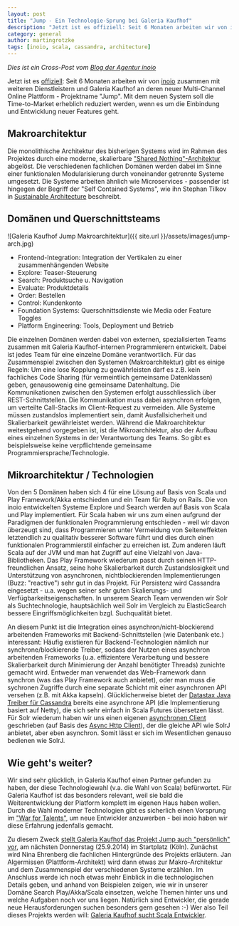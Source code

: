 ```yaml
---
layout: post
title: "Jump - Ein Technologie-Sprung bei Galeria Kaufhof"
description: "Jetzt ist es offiziell: Seit 6 Monaten arbeiten wir von inoio zusammen mit weiteren Dienstleistern und Galeria Kaufhof an deren neuer Multi-Channel Online Plattform - Projektname “Jump”. Mit dem neuen System soll die Time-to-Market erheblich reduziert werden, wenn es um die Einbindung und Entwicklung neuer Features geht."
category: general
author: martingrotzke
tags: [inoio, scala, cassandra, architecture]
---
```


*Dies ist ein Cross-Post vom
[Blog der Agentur inoio](http://www.inoio.de/blog/2014/09/20/technologie-sprung-bei-galeria-kaufhof/)*

Jetzt ist es
[offiziell](http://www.galeria-kaufhof.de/ueber-uns/presse/pressemitteilungen/pressemitteilung-140904.html):
Seit 6 Monaten arbeiten wir von [inoio](http://www.inoio.de/) zusammen mit weiteren Dienstleistern und Galeria Kaufhof
an deren neuer Multi-Channel Online Plattform - Projektname "Jump". Mit dem neuen System soll die Time-to-Market
erheblich reduziert werden, wenn es um die Einbindung und Entwicklung neuer Features geht.


## Makroarchitektur

Die monolithische Architektur des bisherigen Systems wird im Rahmen des Projektes durch eine moderne, skalierbare
["Shared Nothing"-Architektur](http://en.wikipedia.org/wiki/Shared_nothing_architecture) abgelöst. Die verschiedenen
fachlichen Domänen werden dabei im Sinne einer funktionalen Modularisierung durch voneinander getrennte Systeme
umgesetzt. Die Systeme arbeiten ähnlich wie Microservices - passender ist hingegen der Begriff der "Self Contained
Systems", wie ihn Stephan Tilkov in [Sustainable Architecture](https://speakerdeck.com/stilkov/sustainable-architecture)
beschreibt.


## Domänen und Querschnittsteams

![Galeria Kaufhof Jump Makroarchitektur]({{ site.url }}/assets/images/jump-arch.jpg)

* Frontend-Integration: Integration der Vertikalen zu einer zusammenhängenden Website
* Explore: Teaser-Steuerung
* Search: Produktsuche u. Navigation
* Evaluate: Produktdetails
* Order: Bestellen
* Control: Kundenkonto
* Foundation Systems: Querschnittsdienste wie Media oder Feature Toggles
* Platform Engineering: Tools, Deployment und Betrieb

Die einzelnen Domänen werden dabei von externen, spezialisierten Teams zusammen mit Galeria Kaufhof-internen
Programmierern entwickelt. Dabei ist jedes Team für eine einzelne Domäne verantwortlich. Für das Zusammenspiel zwischen
den Systemen (Makroarchitektur) gibt es einige Regeln: Um eine lose Kopplung zu gewährleisten darf es z.B. kein
fachliches Code Sharing (für vermeintlich gemeinsame Datenklassen) geben, genausowenig eine gemeinsame Datenhaltung.
Die Kommunikationen zwischen den Systemen erfolgt ausschliesslich über REST-Schnittstellen. Die Kommunikation muss dabei
asynchron erfolgen, um verteilte Call-Stacks im Client-Request zu vermeiden. Alle Systeme müssen zustandslos
implementiert sein, damit Ausfallsicherheit und Skalierbarkeit gewährleistet werden. Während die Makroarchitektur
weitestgehend vorgegeben ist, ist die Mikroarchitektur, also der Aufbau eines einzelnen Systems in der Verantwortung des
Teams. So gibt es beispielsweise keine verpflichtende gemeinsame Programmiersprache/Technologie.


## Mikroarchitektur / Technologien

Von den 5 Domänen haben sich 4 für eine Lösung auf Basis von Scala und Play Framework/Akka entschieden und ein Team für
Ruby on Rails. Die von inoio entwickelten Systeme Explore und Search werden auf Basis von Scala und Play implementiert.
Für Scala haben wir uns zum einen aufgrund der Paradigmen der funktionalen Programmierung entschieden -
weil wir davon überzeugt sind, dass Programmieren unter Vermeidung von Seiteneffekten letztendlich zu qualitativ
besserer Software führt und dies durch einen funktionalen Programmierstil einfacher zu erreichen ist. Zum anderen läuft
Scala auf der JVM und man hat Zugriff auf eine Vielzahl von Java-Bibliotheken. Das Play Framework wiederum passt durch
seinen HTTP-freundlichen Ansatz, seine hohe Skalierbarkeit durch Zustandslosigkeit und Unterstützung von asynchronen,
nichtblockierenden Implementierungen (Buzz: "reactive") sehr gut in das Projekt. Für Persistenz wird Cassandra
eingesetzt - u.a. wegen seiner sehr guten Skalierungs- und Verfügbarkeitseigenschaften. In unserem Search Team verwenden
wir Solr als Suchtechnologie, hauptsächlich weil Solr im Vergleich zu ElasticSearch bessere Eingriffsmöglichkeiten bzgl.
Suchqualität bietet.

An diesem Punkt ist die Integration eines asynchron/nicht-blockierend arbeitenden Frameworks mit Backend-Schnittstellen
(wie Datenbank etc.) interessant: Häufig existieren für Backend-Technologien nämlich nur synchrone/blockierende Treiber,
sodass der Nutzen eines asynchron arbeitenden Frameworks (u.a. effizientere Verarbeitung und bessere Skalierbarkeit
durch Minimierung der Anzahl benötigter Threads) zunichte gemacht wird. Entweder man verwendet das Web-Framework dann
synchron (was das Play Framework auch anbietet), oder man muss die sychronen Zugriffe durch eine separate Schicht mit
einer asynchronen API versehen (z.B. mit Akka kapseln). Glücklicherweise bietet der
[Datastax Java Treiber für Cassandra](https://github.com/datastax/java-driver) bereits eine asynchrone API (die
Implementierung basiert auf Netty), die sich sehr einfach in Scala Futures übersetzen lässt. Für Solr wiederum haben wir
uns einen eigenen [asynchronen Client](https://github.com/inoio/solrs) geschrieben (auf Basis des
[Async Http Client](https://github.com/AsyncHttpClient/async-http-client)), der die gleiche API wie SolrJ anbietet, aber
eben asynchron. Somit lässt er sich im Wesentlichen genauso bedienen wie SolrJ.


## Wie geht's weiter?

Wir sind sehr glücklich, in Galeria Kaufhof einen Partner gefunden zu haben, der diese Technologiewahl (v.a. die Wahl
von Scala) befürwortet. Für Galeria Kaufhof ist das besonders relevant, weil sie bald die Weiterentwicklung der Platform
komplett im eigenen Haus haben wollen. Durch die Wahl moderner Technologien gibt es sicherlich einen Vorsprung im ["War
for Talents"](http://en.wikipedia.org/wiki/The_war_for_talent), um neue Entwickler anzuwerben - bei inoio haben wir
diese Erfahrung jedenfalls gemacht.

Zu diesem Zweck
[stellt Galeria Kaufhof das Projekt Jump auch "persönlich" vor](http://www.startplatz.de/event/galeria-sucht-hacker/),
am nächsten Donnerstag (25.9.2014) im Startplatz (Köln). Zunächst wird Nina Ehrenberg die fachlichen Hintergründe des
Projekts erläutern. Jan Algermissen (Plattform-Architekt) wird dann etwas zur Makro-Architektur und dem Zusammenspiel
der verschiedenen Systeme erzählen.
Im Anschluss werde ich noch etwas mehr Einblick in die technologischen Details geben, und anhand von Beispielen zeigen,
wie wir in unserer Domäne Search Play/Akka/Scala einsetzen, welche Themen hinter uns und welche Aufgaben noch vor uns
liegen. Natürlich sind Entwickler, die gerade neue Herausforderungen suchen besonders gern gesehen :-) Wer also Teil
dieses Projekts werden will: [Galeria Kaufhof sucht Scala Entwickler](http://www.wir-lieben-ecommerce.de/).

